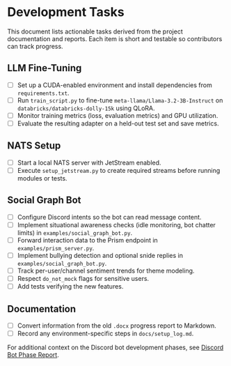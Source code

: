 # Development Tasks

This document lists actionable tasks derived from the project documentation and reports. Each item is short and testable so contributors can track progress.

## LLM Fine-Tuning
- [ ] Set up a CUDA-enabled environment and install dependencies from `requirements.txt`.
- [ ] Run `train_script.py` to fine-tune `meta-llama/Llama-3.2-3B-Instruct` on `databricks/databricks-dolly-15k` using QLoRA.
- [ ] Monitor training metrics (loss, evaluation metrics) and GPU utilization.
- [ ] Evaluate the resulting adapter on a held-out test set and save metrics.

## NATS Setup
- [ ] Start a local NATS server with JetStream enabled.
- [ ] Execute `setup_jetstream.py` to create required streams before running modules or tests.

## Social Graph Bot
- [ ] Configure Discord intents so the bot can read message content.
- [ ] Implement situational awareness checks (idle monitoring, bot chatter limits) in `examples/social_graph_bot.py`.
- [ ] Forward interaction data to the Prism endpoint in `examples/prism_server.py`.
- [ ] Implement bullying detection and optional snide replies in `examples/social_graph_bot.py`.
- [ ] Track per-user/channel sentiment trends for theme modeling.
- [ ] Respect `do_not_mock` flags for sensitive users.
- [ ] Add tests verifying the new features.

## Documentation
- [ ] Convert information from the old `.docx` progress report to Markdown.
- [ ] Record any environment-specific steps in `docs/setup_log.md`.

For additional context on the Discord bot development phases, see
[Discord Bot Phase Report](discord_bot_phase_report.md).

